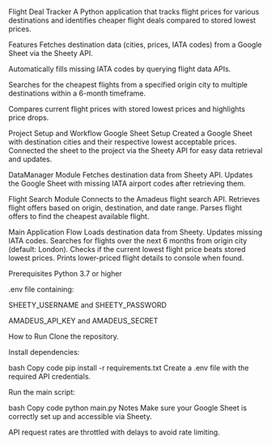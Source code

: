 Flight Deal Tracker
A Python application that tracks flight prices for various destinations and identifies cheaper flight deals compared to stored lowest prices.

Features
Fetches destination data (cities, prices, IATA codes) from a Google Sheet via the Sheety API.

Automatically fills missing IATA codes by querying flight data APIs.

Searches for the cheapest flights from a specified origin city to multiple destinations within a 6-month timeframe.

Compares current flight prices with stored lowest prices and highlights price drops.

Project Setup and Workflow
Google Sheet Setup
Created a Google Sheet with destination cities and their respective lowest acceptable prices.
Connected the sheet to the project via the Sheety API for easy data retrieval and updates.

DataManager Module
Fetches destination data from Sheety API.
Updates the Google Sheet with missing IATA airport codes after retrieving them.

Flight Search Module
Connects to the Amadeus flight search API.
Retrieves flight offers based on origin, destination, and date range.
Parses flight offers to find the cheapest available flight.

Main Application Flow
Loads destination data from Sheety.
Updates missing IATA codes.
Searches for flights over the next 6 months from origin city (default: London).
Checks if the current lowest flight price beats stored lowest prices.
Prints lower-priced flight details to console when found.

Prerequisites
Python 3.7 or higher

.env file containing:

SHEETY_USERNAME and SHEETY_PASSWORD

AMADEUS_API_KEY and AMADEUS_SECRET

How to Run
Clone the repository.

Install dependencies:

bash
Copy code
pip install -r requirements.txt
Create a .env file with the required API credentials.

Run the main script:

bash
Copy code
python main.py
Notes
Make sure your Google Sheet is correctly set up and accessible via Sheety.

API request rates are throttled with delays to avoid rate limiting.
